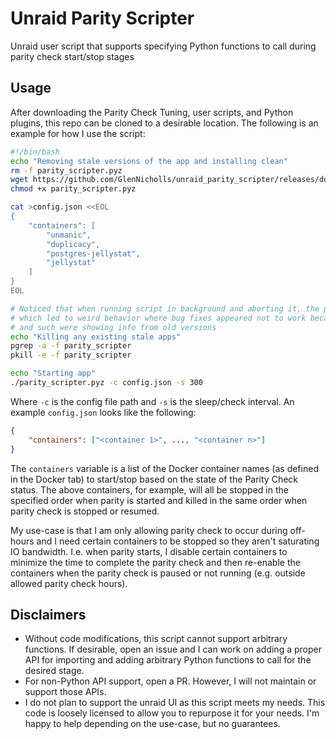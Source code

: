 # Unraid Parity Scripter
Unraid user script that supports specifying Python functions to call during parity check start/stop stages

## Usage
After downloading the Parity Check Tuning, user scripts, and Python plugins, this repo can be cloned to a
desirable location. The following is an example for how I use the script:

``` bash
#!/bin/bash
echo "Removing stale versions of the app and installing clean"
rm -f parity_scripter.pyz
wget https://github.com/GlenNicholls/unraid_parity_scripter/releases/download/latest/parity_scripter.pyz
chmod +x parity_scripter.pyz

cat >config.json <<EOL
{
    "containers": [
        "unmanic",
        "duplicacy",
        "postgres-jellystat",
        "jellystat"
    ]
}
EOL

# Noticed that when running script in background and aborting it, the process still ran
# which led to weird behavior where bug fixes appeared not to work because notifications
# and such were showing info from old versions
echo "Killing any existing stale apps"
pgrep -a -f parity_scripter
pkill -e -f parity_scripter

echo "Starting app"
./parity_scripter.pyz -c config.json -s 300
```

Where `-c` is the config file path and `-s` is the sleep/check interval. An example `config.json` looks like
the following:

``` json
{
    "containers": ["<container 1>", ..., "<container n>"]
}
```

The `containers` variable is a list of the Docker container names (as defined in the Docker tab) to start/stop
based on the state of the Parity Check status. The above containers, for example, will all be stopped in the
specified order when parity is started and killed in the same order when parity check is stopped or resumed.

My use-case is that I am only allowing parity check to occur during off-hours and I need certain containers to
be stopped so they aren't saturating IO bandwidth. I.e. when parity starts, I disable certain containers to
minimize the time to complete the parity check and then re-enable the containers when the parity check is paused or
not running (e.g. outside allowed parity check hours).

## Disclaimers

* Without code modifications, this script cannot support arbitrary functions. If desirable, open an issue and I
  can work on adding a proper API for importing and adding arbitrary Python functions to call for the desired
  stage.
* For non-Python API support, open a PR. However, I will not maintain or support those APIs.
* I do not plan to support the unraid UI as this script meets my needs. This code is loosely licensed to
  allow you to repurpose it for your needs. I'm happy to help depending on the use-case, but no guarantees.

